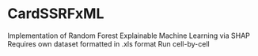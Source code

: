 # CardSSRFxML
Implementation of Random Forest Explainable Machine Learning via SHAP
Requires own dataset formatted in .xls format
Run cell-by-cell
